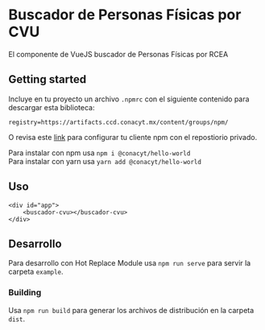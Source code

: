 # Buscador de Personas Físicas por CVU
El componente de VueJS buscador de Personas Físicas por RCEA

## Getting started
Incluye en tu proyecto un archivo `.npmrc` con el siguiente contenido para descargar esta biblioteca:

```properties
registry=https://artifacts.ccd.conacyt.mx/content/groups/npm/
```

O revisa este [link](https://conacyt-arquitectura.github.io/npm/configuracion-cliente-npm) para configurar tu cliente npm con el repostiorio privado.

Para instalar con npm usa `npm i @conacyt/hello-world`  
Para instalar con yarn usa `yarn add @conacyt/hello-world`

## Uso
```
<div id="app">
    <buscador-cvu></buscador-cvu>
</div>
```

## Desarrollo
Para desarrollo con Hot Replace Module usa `npm run serve` para servir la carpeta `example`.

### Building
Usa `npm run build` para generar los archivos de distribución en la carpeta `dist`.